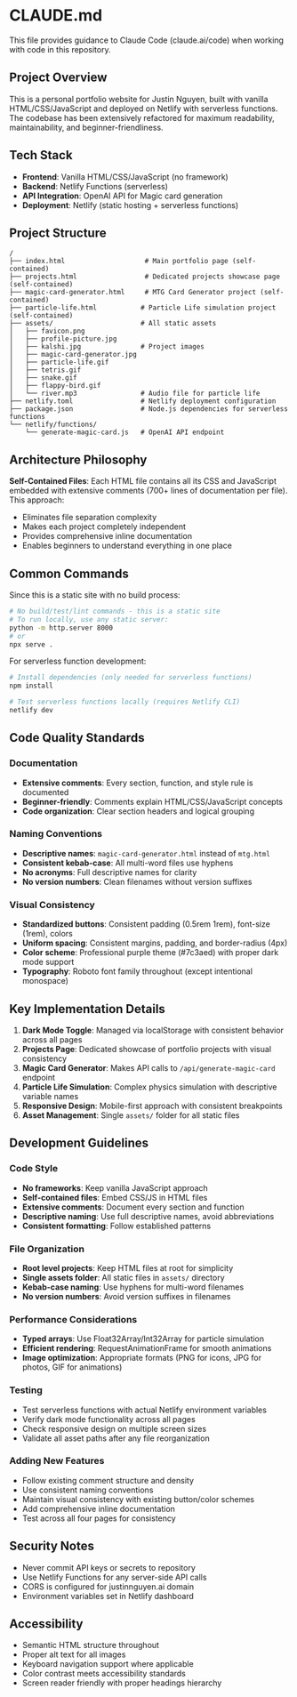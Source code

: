 # CLAUDE.md

This file provides guidance to Claude Code (claude.ai/code) when working with code in this repository.

## Project Overview

This is a personal portfolio website for Justin Nguyen, built with vanilla HTML/CSS/JavaScript and deployed on Netlify with serverless functions. The codebase has been extensively refactored for maximum readability, maintainability, and beginner-friendliness.

## Tech Stack

- **Frontend**: Vanilla HTML/CSS/JavaScript (no framework)
- **Backend**: Netlify Functions (serverless)
- **API Integration**: OpenAI API for Magic card generation
- **Deployment**: Netlify (static hosting + serverless functions)

## Project Structure

```
/
├── index.html                    # Main portfolio page (self-contained)
├── projects.html                 # Dedicated projects showcase page (self-contained)
├── magic-card-generator.html     # MTG Card Generator project (self-contained)
├── particle-life.html           # Particle Life simulation project (self-contained)
├── assets/                      # All static assets
│   ├── favicon.png
│   ├── profile-picture.jpg
│   ├── kalshi.jpg               # Project images
│   ├── magic-card-generator.jpg
│   ├── particle-life.gif
│   ├── tetris.gif
│   ├── snake.gif
│   ├── flappy-bird.gif
│   └── river.mp3                # Audio file for particle life
├── netlify.toml                 # Netlify deployment configuration
├── package.json                 # Node.js dependencies for serverless functions
└── netlify/functions/
    └── generate-magic-card.js   # OpenAI API endpoint
```

## Architecture Philosophy

**Self-Contained Files**: Each HTML file contains all its CSS and JavaScript embedded with extensive comments (700+ lines of documentation per file). This approach:
- Eliminates file separation complexity
- Makes each project completely independent
- Provides comprehensive inline documentation
- Enables beginners to understand everything in one place

## Common Commands

Since this is a static site with no build process:

```bash
# No build/test/lint commands - this is a static site
# To run locally, use any static server:
python -m http.server 8000
# or
npx serve .
```

For serverless function development:
```bash
# Install dependencies (only needed for serverless functions)
npm install

# Test serverless functions locally (requires Netlify CLI)
netlify dev
```

## Code Quality Standards

### Documentation
- **Extensive comments**: Every section, function, and style rule is documented
- **Beginner-friendly**: Comments explain HTML/CSS/JavaScript concepts
- **Code organization**: Clear section headers and logical grouping

### Naming Conventions
- **Descriptive names**: `magic-card-generator.html` instead of `mtg.html`
- **Consistent kebab-case**: All multi-word files use hyphens
- **No acronyms**: Full descriptive names for clarity
- **No version numbers**: Clean filenames without version suffixes

### Visual Consistency
- **Standardized buttons**: Consistent padding (0.5rem 1rem), font-size (1rem), colors
- **Uniform spacing**: Consistent margins, padding, and border-radius (4px)
- **Color scheme**: Professional purple theme (#7c3aed) with proper dark mode support
- **Typography**: Roboto font family throughout (except intentional monospace)

## Key Implementation Details

1. **Dark Mode Toggle**: Managed via localStorage with consistent behavior across all pages
2. **Projects Page**: Dedicated showcase of portfolio projects with visual consistency
3. **Magic Card Generator**: Makes API calls to `/api/generate-magic-card` endpoint
4. **Particle Life Simulation**: Complex physics simulation with descriptive variable names
5. **Responsive Design**: Mobile-first approach with consistent breakpoints
6. **Asset Management**: Single `assets/` folder for all static files

## Development Guidelines

### Code Style
- **No frameworks**: Keep vanilla JavaScript approach
- **Self-contained files**: Embed CSS/JS in HTML files
- **Extensive comments**: Document every section and function
- **Descriptive naming**: Use full descriptive names, avoid abbreviations
- **Consistent formatting**: Follow established patterns

### File Organization
- **Root level projects**: Keep HTML files at root for simplicity
- **Single assets folder**: All static files in `assets/` directory
- **Kebab-case naming**: Use hyphens for multi-word filenames
- **No version numbers**: Avoid version suffixes in filenames

### Performance Considerations
- **Typed arrays**: Use Float32Array/Int32Array for particle simulation
- **Efficient rendering**: RequestAnimationFrame for smooth animations
- **Image optimization**: Appropriate formats (PNG for icons, JPG for photos, GIF for animations)

### Testing
- Test serverless functions with actual Netlify environment variables
- Verify dark mode functionality across all pages
- Check responsive design on multiple screen sizes
- Validate all asset paths after any file reorganization

### Adding New Features
- Follow existing comment structure and density
- Use consistent naming conventions
- Maintain visual consistency with existing button/color schemes
- Add comprehensive inline documentation
- Test across all four pages for consistency

## Security Notes
- Never commit API keys or secrets to repository
- Use Netlify Functions for any server-side API calls
- CORS is configured for justinnguyen.ai domain
- Environment variables set in Netlify dashboard

## Accessibility
- Semantic HTML structure throughout
- Proper alt text for all images
- Keyboard navigation support where applicable
- Color contrast meets accessibility standards
- Screen reader friendly with proper headings hierarchy